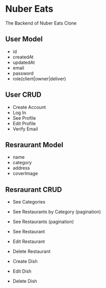 # Nuber Eats

The Backend of Nuber Eats Clone

## User Model

- id
- createdAt
- updatedAt
- email
- password
- role(client|owner|deliver)

## User CRUD

- Create Account
- Log In
- See Profile
- Edit Profile
- Verify Email

## Resraurant Model

- name
- category
- address
- coverImage

## Resraurant CRUD

- See Categories
- See Restaurants by Category (pagination)
- See Restaurants (pagination)
- See Restaurant

- Edit Restaurant
- Delete Restaurant

- Create Dish
- Edit Dish
- Delete Dish
